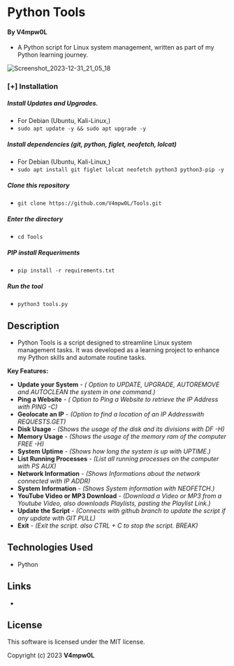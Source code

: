 # Python Tools 
  
  
 #### By V4mpw0L 
 
  * A Python script for Linux system management, written as part of my Python learning journey.
    
 ![Screenshot_2023-12-31_21_05_18](https://github.com/V4mpw0L/Tools/assets/125161567/c733d9ca-55f7-4efc-b6d6-98af09b82580)
    
### [+] Installation

##### Install Updates and Upgrades.

 - For Debian (Ubuntu, Kali-Linux,)
 - ```sudo apt update -y && sudo apt upgrade -y```

##### Install dependencies (git, python, figlet, neofetch, lolcat)

 - For Debian (Ubuntu, Kali-Linux,)
 - ```sudo apt install git figlet lolcat neofetch python3 python3-pip -y```

##### Clone this repository

 - ```git clone https://github.com/V4mpw0L/Tools.git```

##### Enter the directory
 - ```cd Tools```

##### PIP install Requeriments

 - ```pip install -r requirements.txt```

##### Run the tool
 - ```python3 tools.py```
    
 ## Description 
  
 * Python Tools is a script designed to streamline Linux system management tasks. It was developed as a learning project to enhance my Python skills and automate routine tasks.
  
 **Key Features:** 

 * **Update your System** - _( Option to UPDATE, UPGRADE, AUTOREMOVE and AUTOCLEAN the system in one command.)_
 * **Ping a Website** - _( Option to Ping a Website to retrieve the IP Address with PING -C)_
 * **Geolocate an IP** - _(Option to find a location of an IP Addresswith REQUESTS.GET)_
 * **Disk Usage** - _(Shows the usage of the disk and its divisions with DF -H)_
 * **Memory Usage** - _(Shows the usage of the memory ram of the computer FREE -H)_
 * **System Uptime** - _(Shows how long the system is up with UPTIME.)_
 * **List Running Processes** - _(List all running processes on the computer with PS AUX)_
 * **Network Information** - _(Shows Informations about the network connected with IP ADDR)_
 * **System Information** - _(Shows System information with NEOFETCH.)_
 * **YouTube Video or MP3 Download** - _(Download a Video or MP3 from a Youtube Video, also downloads Playlists, pasting the Playlist Link.)_
 * **Update the Script** - _(Connects with github branch to update the script if any update with GIT PULL)_
 * **Exit** - _(Exit the script. also CTRL + C to stop the script. BREAK)_ 
   
 ## Technologies Used 
  
 * Python
   
 ## Links 
  
 *
  
 ## License 
  
 This software is licensed under the MIT license. 
  
 Copyright (c) 2023 **V4mpw0L**
